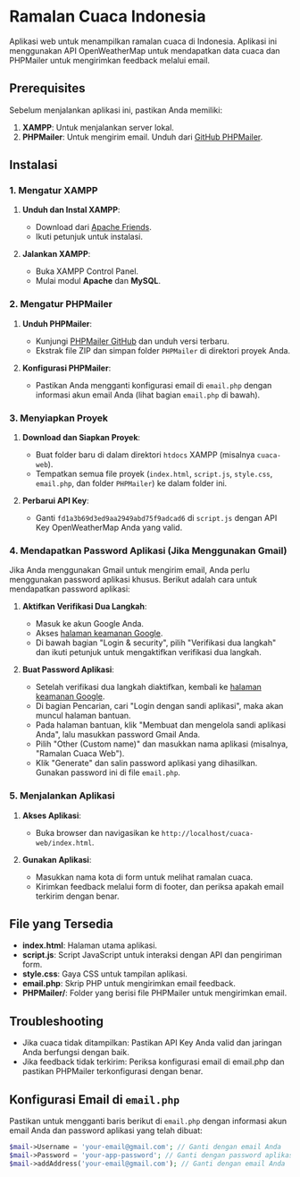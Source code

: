# Ramalan Cuaca Indonesia

Aplikasi web untuk menampilkan ramalan cuaca di Indonesia. Aplikasi ini menggunakan API OpenWeatherMap untuk mendapatkan data cuaca dan PHPMailer untuk mengirimkan feedback melalui email.

## Prerequisites

Sebelum menjalankan aplikasi ini, pastikan Anda memiliki:

1. **XAMPP**: Untuk menjalankan server lokal.
2. **PHPMailer**: Untuk mengirim email. Unduh dari [GitHub PHPMailer](https://github.com/PHPMailer/PHPMailer).

## Instalasi

### 1. Mengatur XAMPP

1. **Unduh dan Instal XAMPP**:
   - Download dari [Apache Friends](https://www.apachefriends.org/index.html).
   - Ikuti petunjuk untuk instalasi.

2. **Jalankan XAMPP**:
   - Buka XAMPP Control Panel.
   - Mulai modul **Apache** dan **MySQL**.

### 2. Mengatur PHPMailer

1. **Unduh PHPMailer**:
   - Kunjungi [PHPMailer GitHub](https://github.com/PHPMailer/PHPMailer) dan unduh versi terbaru.
   - Ekstrak file ZIP dan simpan folder `PHPMailer` di direktori proyek Anda.

2. **Konfigurasi PHPMailer**:
   - Pastikan Anda mengganti konfigurasi email di `email.php` dengan informasi akun email Anda (lihat bagian `email.php` di bawah).

### 3. Menyiapkan Proyek

1. **Download dan Siapkan Proyek**:
   - Buat folder baru di dalam direktori `htdocs` XAMPP (misalnya `cuaca-web`).
   - Tempatkan semua file proyek (`index.html`, `script.js`, `style.css`, `email.php`, dan folder `PHPMailer`) ke dalam folder ini.

2. **Perbarui API Key**:
   - Ganti `fd1a3b69d3ed9aa2949abd75f9adcad6` di `script.js` dengan API Key OpenWeatherMap Anda yang valid.

### 4. Mendapatkan Password Aplikasi (Jika Menggunakan Gmail)

Jika Anda menggunakan Gmail untuk mengirim email, Anda perlu menggunakan password aplikasi khusus. Berikut adalah cara untuk mendapatkan password aplikasi:

1. **Aktifkan Verifikasi Dua Langkah**:
   - Masuk ke akun Google Anda.
   - Akses [halaman keamanan Google](https://myaccount.google.com/security).
   - Di bawah bagian "Login & security", pilih "Verifikasi dua langkah" dan ikuti petunjuk untuk mengaktifkan verifikasi dua langkah.

2. **Buat Password Aplikasi**:
   - Setelah verifikasi dua langkah diaktifkan, kembali ke [halaman keamanan Google](https://myaccount.google.com/security).
   - Di bagian Pencarian, cari "Login dengan sandi aplikasi", maka akan muncul halaman bantuan.
   - Pada halaman bantuan, klik "Membuat dan mengelola sandi aplikasi Anda", lalu masukkan password Gmail Anda.
   - Pilih "Other (Custom name)" dan masukkan nama aplikasi (misalnya, "Ramalan Cuaca Web").
   - Klik "Generate" dan salin password aplikasi yang dihasilkan. Gunakan password ini di file `email.php`.

### 5. Menjalankan Aplikasi

1. **Akses Aplikasi**:
   - Buka browser dan navigasikan ke `http://localhost/cuaca-web/index.html`.

2. **Gunakan Aplikasi**:
   - Masukkan nama kota di form untuk melihat ramalan cuaca.
   - Kirimkan feedback melalui form di footer, dan periksa apakah email terkirim dengan benar.

## File yang Tersedia

- **index.html**: Halaman utama aplikasi.
- **script.js**: Script JavaScript untuk interaksi dengan API dan pengiriman form.
- **style.css**: Gaya CSS untuk tampilan aplikasi.
- **email.php**: Skrip PHP untuk mengirimkan email feedback.
- **PHPMailer/**: Folder yang berisi file PHPMailer untuk mengirimkan email.

## Troubleshooting
- Jika cuaca tidak ditampilkan: Pastikan API Key Anda valid dan jaringan Anda berfungsi dengan baik.
- Jika feedback tidak terkirim: Periksa konfigurasi email di email.php dan pastikan PHPMailer terkonfigurasi dengan benar.

## Konfigurasi Email di `email.php`

Pastikan untuk mengganti baris berikut di `email.php` dengan informasi akun email Anda dan password aplikasi yang telah dibuat:

```php
$mail->Username = 'your-email@gmail.com'; // Ganti dengan email Anda
$mail->Password = 'your-app-password'; // Ganti dengan password aplikasi yang dihasilkan
$mail->addAddress('your-email@gmail.com'); // Ganti dengan email Anda
